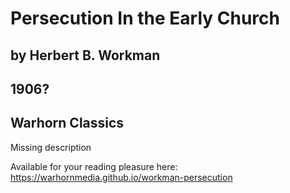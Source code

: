 # Persecution In the Early Church

## by Herbert B. Workman

## 1906?

## Warhorn Classics


Missing description

Available for your reading pleasure here:
https://warhornmedia.github.io/workman-persecution
